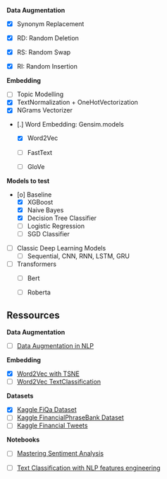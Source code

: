 **Data Augmentation**

- [X] Synonym Replacement
- [X] RD: Random Deletion
- [X] RS: Random Swap
- [X] RI: Random Insertion


**Embedding**

- [ ] Topic Modelling
- [X] TextNormalization + OneHotVectorization
- [X] NGrams Vectorizer
- [.] Word Embedding: Gensim.models
    - [X] Word2Vec
    - [ ] FastText
    - [ ] GloVe


**Models to test**

- [o] Baseline
    - [X] XGBoost
    - [X] Naive Bayes
    - [X] Decision Tree Classifier
    - [ ] Logistic Regression
    - [ ] SGD Classifier
- [ ] Classic Deep Learning Models
    - [ ] Sequential, CNN, RNN, LSTM, GRU
- [ ] Transformers
    - [ ] Bert
    - [ ] Roberta


## Ressources

**Data Augmentation**

- [ ] [Data Augmentation in NLP](https://maelfabien.github.io/machinelearning/NLP_8/#)


**Embedding**

- [X] [Word2Vec with TSNE](https://medium.com/swlh/word-embedding-word2vec-with-genism-nltk-and-t-sne-visualization-43eae8ab3e2e)
- [ ] [Word2Vec TextClassification](https://ethen8181.github.io/machine-learning/keras/text_classification/word2vec_text_classification.html)

**Datasets**

- [X] [Kaggle FiQa Dataset](https://www.kaggle.com/datasets/sbhatti/financial-sentiment-analysis)
- [ ] [Kaggle FinancialPhraseBank Dataset](https://www.kaggle.com/datasets/ankurzing/sentiment-analysis-for-financial-news)
- [ ] [Kaggle Financial Tweets](https://www.kaggle.com/datasets/vivekrathi055/sentiment-analysis-on-financial-tweets)

**Notebooks**

- [ ] [Mastering Sentiment Analysis](https://www.kaggle.com/code/magedmahmoud/mastering-sentiment-analysis)
- [ ] [Text Classification with NLP features engineering](https://towardsdatascience.com/text-classification-with-nlp-tf-idf-vs-word2vec-vs-bert-41ff868d1794)



